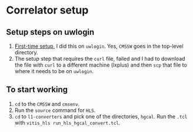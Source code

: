 # Correlator setup

## Setup steps on uwlogin

1. [First-time setup](https://gitlab.cern.ch/cms-cactus/phase2/firmware/correlator-common), I did this on `uwlogin`. Yes, `CMSSW` goes in the top-level directory.
2. The setup step that requires the `curl` file, failed and I had to download the file with `curl` to a different machine (lxplus) and then `scp` that file to where it needs to be on `uwlogin`.

## To start working

1. `cd` to the `CMSSW` and `cmsenv`.
2. Run the `source` command for `HLS`.
3. `cd` to `l1-converters` and pick one of the directories, `hgcal`. Run the `.tcl` with `vitis_hls run_hls_hgcal_convert.tcl`.